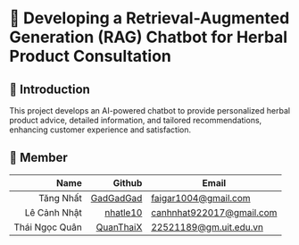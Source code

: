 # 🤖 Developing a Retrieval-Augmented Generation (RAG) Chatbot for Herbal Product Consultation

## 📝 Introduction
This project develops an AI-powered chatbot to provide personalized herbal product advice, detailed information, and tailored recommendations, enhancing customer experience and satisfaction.
## 📑 Member
| Name                  | Github                                   | Email                    |
| ---------------------:|-----------------------------------------:|--------------------------|
| Tăng Nhất             | [GadGadGad](https://github.com/GadGadGad)| faigar1004@gmail.com     |
| Lê Cảnh Nhật          | [nhatle10](https://github.com/nhatle10)  | canhnhat922017@gmail.com |
| Thái Ngọc Quân        | [QuanThaiX](https://github.com/QuanThaiX)| 22521189@gm.uit.edu.vn   |
